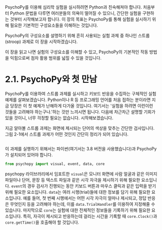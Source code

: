PsychoPy를 이용해 심리학 실험을 실시하려면 Python과 친숙해져야 합니다. 처음부터 Python 문법을 다루면 여러분들의 의욕이 떨어질 수 있으니, 간단한 실험을 구현하는 것부터 시작해보고자 합니다. 이 장의 목표는 PsychoPy를 통해 실험을 실시하기 위해 필요한 기본적인 구성요소들을 이해하는 것입니다. 

PsychoPy의 구성요소를 설명하기 위해 흔히 사용되는 실험 과제 중 하나인 스트룹(stroop) 과제로 이 장을 시작하겠습니다. 

이 장을 읽고 나면 실험의 구성요소를 이해할 수 있고, PsychoPy의 기본적인 작동 방법을 익힘으로써 점차 활용 범위를 넓힐 수 있을 것입니다. 

# 2.1. PsychoPy와 첫 만남

PsychoPy를 이용하여 스트룹 과제를 실시하고 키보드 반응을 수집하는 구체적인 실험 예제를 살펴보겠습니다. Python이나 R 등 프로그래밍 언어를 처음 접하는 분이라면 지금 당장은 이 첫 예제가 난해하게 다가올 것입니다. 여기서는 '실험을 하려면 이런이런 것들을 고려해야 하는구나.'하는 것만 느끼시면 됩니다. 다음에 차근차근 설명할 기회가 있을 것이니, 너무 걱정할 필요는 없습니다. 시작해보겠습니다.

지금 알아볼 스트룹 과제는 화면에 제시되는 단어의 색상을 맞추는 간단한 검사입니다.  그림 2-1에서 스트룹 과제가 어떤 것인지 간단히 정리가 되어 있습니다.

![]()

이 과제를 실행하기 위해서는 파이썬(여기서는 3.8 버전을 사용했습니다)과 PsychoPy가 설치되어 있어야 합니다. 

```python
from psychopy import visual, event, data, core
```

psychopy 라이브러리에서 임포트한 `visual`은 모니터 화면에  사람 얼굴과 같은 이미지 파일이나 단어, 문장 등 텍스트 파일과 같은 시각 자극을 제시하기 위해 필요한 요소입니다.  `event`의 경우 검사가 진행되는 동안 키보드 버튼과 마우스 클릭과 같은 입력을 받기 위해 필요한 요소입니다. `data`는 여러 시행(trial)들에 대한 정보를 담기 위해 필요한 요소입니다. 예를 들어, 첫 번째 시행에서는 어떤 시각 자극이 얼마나 제시되고, 정답 반응은 무엇인지 등을 고려해야 하는데, 이를 `data.TrialHandler`를 이용하여 지정해줄 수 있습니다. 마지막으로 `core`는 실험에 대한 전체적인 정보들을 기록하기 위해 필요한 요소입니다. 특히, 자극이 제시되고 반응하는데 걸리는 시간을 기록할 때 `core.Clock()`과 `core.getTime()`을 호출해야 할 것입니다. 

